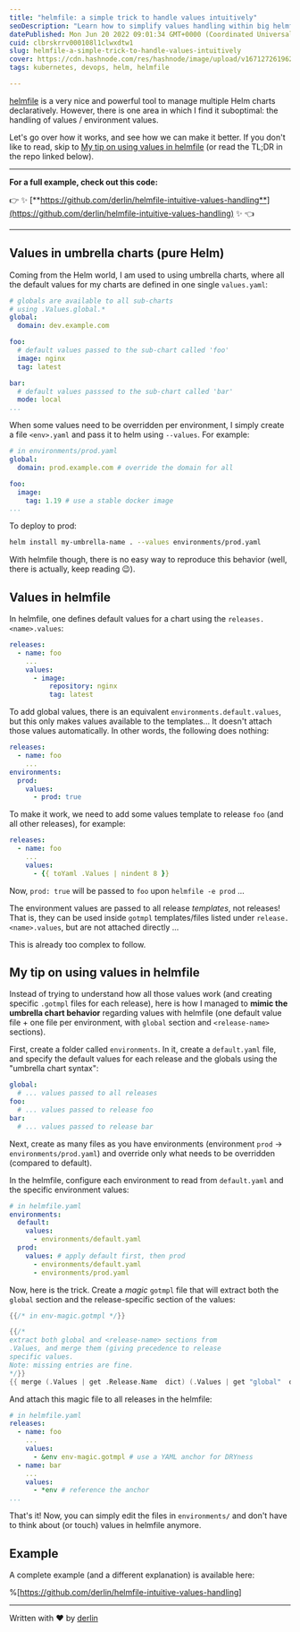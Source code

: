 ```yaml
---
title: "helmfile: a simple trick to handle values intuitively"
seoDescription: "Learn how to simplify values handling within big helmfiles, by mimicking the umbrella Chart's behaviors. This will save you time and brain cells!"
datePublished: Mon Jun 20 2022 09:01:34 GMT+0000 (Coordinated Universal Time)
cuid: clbrskrrv000108l1clwxdtw1
slug: helmfile-a-simple-trick-to-handle-values-intuitively
cover: https://cdn.hashnode.com/res/hashnode/image/upload/v1671272619621/uO7UP6Ly-.png
tags: kubernetes, devops, helm, helmfile

---
```


[helmfile](https://helmfile.readthedocs.io) is a very nice and powerful tool to manage multiple Helm charts declaratively. However, there is one area in which I find it suboptimal: the handling of values / environment values.

Let's go over how it works, and see how we can make it better. If you don't like to read, skip to [My tip on using values in helmfile](#my-tip-on-using-values-in-helmfile) (or read the TL;DR in the repo linked below).

---

**For a full example, check out this code:**

👉 ✨ [**https://github.com/derlin/helmfile-intuitive-values-handling**](https://github.com/derlin/helmfile-intuitive-values-handling) ✨ 👈

---

## Values in umbrella charts (pure Helm)

Coming from the Helm world, I am used to using umbrella charts, where all the default values for my charts are defined in one single `values.yaml`:

```yaml
# globals are available to all sub-charts 
# using .Values.global.*
global:
  domain: dev.example.com

foo:
  # default values passed to the sub-chart called 'foo'
  image: nginx
  tag: latest

bar:
  # default values passsed to the sub-chart called 'bar'
  mode: local
...
```

When some values need to be overridden per environment, I simply create a file `<env>.yaml` and pass it to helm using `--values`. For example:

```yaml
# in environments/prod.yaml
global:
  domain: prod.example.com # override the domain for all

foo:
  image:
    tag: 1.19 # use a stable docker image 
...
```

To deploy to prod:

```bash
helm install my-umbrella-name . --values environments/prod.yaml
```

With helmfile though, there is no easy way to reproduce this behavior (well, there is actually, keep reading 😉).

## Values in helmfile

In helmfile, one defines default values for a chart using the `releases.<name>.values`:

```yaml
releases:
  - name: foo
    ...
    values:
      - image:
          repository: nginx
          tag: latest
```

To add global values, there is an equivalent `environments.default.values`, but this only makes values available to the templates... It doesn't attach those values automatically. In other words, the following does nothing:

```yaml
releases:
  - name: foo
    ...
environments:
  prod:
    values:
      - prod: true
```

To make it work, we need to add some values template to release `foo` (and all other releases), for example:

```yaml
releases:
  - name: foo
    ...
    values: 
      - {{ toYaml .Values | nindent 8 }}
```

Now, `prod: true` will be passed to `foo` upon `helmfile -e prod` ...

The environment values are passed to all release *templates*, not releases! That is, they can be used inside `gotmpl` templates/files listed under `release.<name>.values`, but are not attached directly ...

This is already too complex to follow.

## My tip on using values in helmfile

Instead of trying to understand how all those values work (and creating specific `.gotmpl` files for each release), here is how I managed to **mimic the umbrella chart behavior** regarding values with helmfile (one default value file + one file per environment, with `global` section and `<release-name>` sections).

First, create a folder called `environments`. In it, create a `default.yaml` file, and specify the default values for each release and the globals using the "umbrella chart syntax":

```yaml
global:
  # ... values passed to all releases
foo:
  # ... values passed to release foo
bar:
  # ... values passed to release bar
```

Next, create as many files as you have environments (environment `prod` → `environments/prod.yaml`) and override only what needs to be overridden (compared to default).

In the helmfile, configure each environment to read from `default.yaml` and the specific environment values:

```yaml
# in helmfile.yaml
environments:
  default:
    values:
      - environments/default.yaml
  prod:
    values: # apply default first, then prod
      - environments/default.yaml 
      - environments/prod.yaml
```

Now, here is the trick. Create a *magic* `gotmpl` file that will extract both the `global` section and the release-specific section of the values:

```go
{{/* in env-magic.gotmpl */}}

{{/* 
extract both global and <release-name> sections from
.Values, and merge them (giving precedence to release
specific values.
Note: missing entries are fine.
*/}}
{{ merge (.Values | get .Release.Name  dict) (.Values | get "global"  dict) | toYaml }}
```

And attach this magic file to all releases in the helmfile:

```yaml
# in helmfile.yaml
releases:
  - name: foo
    ...
    values:
      - &env env-magic.gotmpl # use a YAML anchor for DRYness
  - name: bar
    ...
    values:
      - *env # reference the anchor
...
```

That's it! Now, you can simply edit the files in `environments/` and don't have to think about (or touch) values in helmfile anymore.

## Example

A complete example (and a different explanation) is available here:

%[https://github.com/derlin/helmfile-intuitive-values-handling] 

---

Written with ❤ by [derlin](https://derlin.ch)